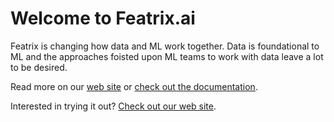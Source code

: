 # Welcome to Featrix.ai

Featrix is changing how data and ML work together. Data is foundational to ML and the approaches foisted upon ML teams to work with data leave a lot to be desired.

Read more on our [web site](https://featrix.ai) or [check out the documentation](https://featrix-docs.readthedocs.io/en/latest/index.html).

Interested in trying it out? [Check out our web site](https://featrix.ai/).



